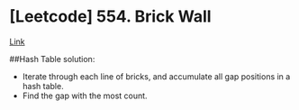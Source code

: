 # [Leetcode] 554. Brick Wall

[Link](https://leetcode.com/problems/brick-wall/#/description)

##Hash Table solution:

* Iterate through each line of bricks, and accumulate all gap positions in a hash table.
* Find the gap with the most count.
